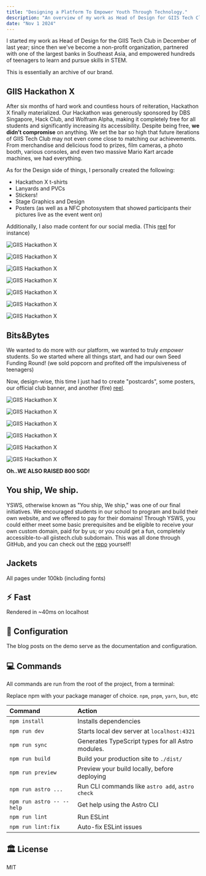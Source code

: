 ```yaml
---
title: "Designing a Platform To Empower Youth Through Technology."
description: "An overview of my work as Head of Design for GIIS Tech Club."
date: "Nov 1 2024"
---
```


I started my work as Head of Design for the GIIS Tech Club in December of last year; since then we've become a non-profit organization, partnered with one of the largest banks in Southeast Asia, and empowered hundreds of teenagers to learn and pursue skills in STEM.  

This is essentially an archive of our brand.
## GIIS Hackathon X
After six months of hard work and countless hours of reiteration, Hackathon X finally materialized. Our Hackathon was generously sponsored by DBS Singapore, Hack Club, and Wolfram Alpha, making it completely free for all students and significantly increasing its accessibility. Despite being free, <b>we didn’t compromise</b> on anything. We set the bar so high that future iterations of GIIS Tech Club may not even come close to matching our achievements. From merchandise and delicious food to prizes, film cameras, a photo booth, various consoles, and even two massive Mario Kart arcade machines, we had everything.

As for the Design side of things, I personally created the following:
- Hackathon X t-shirts
- Lanyards and PVCs
- Stickers!
- Stage Graphics and Design
- Posters (as well as a NFC photosystem that showed participants their pictures live as the event went on)

 Additionally, I also made content for our social media. (This [reel](https://www.instagram.com/reel/C99zJphvfSC/?utm_source=ig_web_copy_link&igsh=MzRlODBiNWFlZA==) for instance)

![GIIS Hackathon X](/hackathonmain.JPG)

![GIIS Hackathon X](/hackathonaura.JPG)

![GIIS Hackathon X](/hackathonfilmsticker.png)

![GIIS Hackathon X](/hackathongroup.JPG)

![GIIS Hackathon X](/hackathonstage.JPG)

![GIIS Hackathon X](/hackathonsticker1.JPG)

![GIIS Hackathon X](/hackathonsticker2.JPG)
## Bits&Bytes
We wanted to do more with our platform, we wanted to truly <i>empower</i> students. So we started where all things start, and had our own Seed Funding Round! (we sold popcorn and profited off the impulsiveness of teenagers)

Now, design-wise, this time I just had to create "postcards", some posters, our official club banner, and another (fire) [reel](https://www.instagram.com/reel/DA-bbZrvaAL/?utm_source=ig_web_copy_link&igsh=MzRlODBiNWFlZA==).

![GIIS Hackathon X](/bb7.webp)

![GIIS Hackathon X](/bb2.webp)

![GIIS Hackathon X](/bb3.webp)

![GIIS Hackathon X](/bb4.webp)

![GIIS Hackathon X](/bb5.webp)

![GIIS Hackathon X](/bb6.webp)

**Oh..WE ALSO RAISED 800 SGD!**

## You ship, We ship.
YSWS, otherwise known as "You ship, We ship," was one of our final initiatives. We encouraged students in our school to program and build their own website, and we offered to pay for their domains! Through YSWS, you could either meet some basic prerequisites and be eligible to receive your own custom domain, paid for by us; or you could get a fun, completely accessible-to-all giistech.club subdomain. This was all done through GitHub, and you can check out the [repo](https://github.com/emergenitro/ysws-domain) yourself!

## Jackets
All pages under 100kb (including fonts)

## ⚡︎ Fast
Rendered in ~40ms on localhost

## 📄 Configuration

The blog posts on the demo serve as the documentation and configuration.

## 💻 Commands

All commands are run from the root of the project, from a terminal:

Replace npm with your package manager of choice. `npm`, `pnpm`, `yarn`, `bun`, etc

| Command                   | Action                                           |
| :------------------------ | :----------------------------------------------- |
| `npm install`             | Installs dependencies                            |
| `npm run dev`             | Starts local dev server at `localhost:4321`      |
| `npm run sync`            | Generates TypeScript types for all Astro modules.|
| `npm run build`           | Build your production site to `./dist/`          |
| `npm run preview`         | Preview your build locally, before deploying     |
| `npm run astro ...`       | Run CLI commands like `astro add`, `astro check` |
| `npm run astro -- --help` | Get help using the Astro CLI                     |
| `npm run lint`            | Run ESLint                                       |
| `npm run lint:fix`        | Auto-fix ESLint issues                           |

## 🏛️ License

MIT
